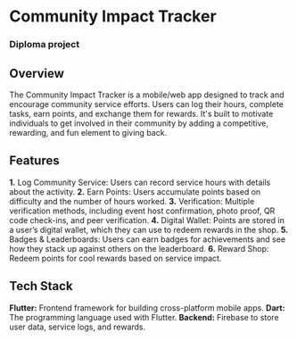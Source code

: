 # Community Impact Tracker
### Diploma project

## Overview
The Community Impact Tracker is a mobile/web app designed to track and encourage community service efforts. Users can log their hours, complete tasks, earn points, and exchange them for rewards. It's built to motivate individuals to get involved in their community by adding a competitive, rewarding, and fun element to giving back.

## Features
**1.** Log Community Service: Users can record service hours with details about the activity.
**2.** Earn Points: Users accumulate points based on difficulty and the number of hours worked.
**3.** Verification: Multiple verification methods, including event host confirmation, photo proof, QR code check-ins, and peer verification.
**4.** Digital Wallet: Points are stored in a user’s digital wallet, which they can use to redeem rewards in the shop.
**5.** Badges & Leaderboards: Users can earn badges for achievements and see how they stack up against others on the leaderboard.
**6.** Reward Shop: Redeem points for cool rewards based on service impact.

## Tech Stack
**Flutter:** Frontend framework for building cross-platform mobile apps.
**Dart:** The programming language used with Flutter.
**Backend:** Firebase to store user data, service logs, and rewards.

